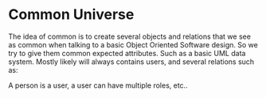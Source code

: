 # Common Universe

The idea of common is to create several objects and relations that we see
as common when talking to a basic Object Oriented Software design.
So we try to give them common expected attributes. Such as a basic UML
data system. Mostly likely will always contains users, and several relations
such as:

A person is a user, a user can have multiple roles, etc..
